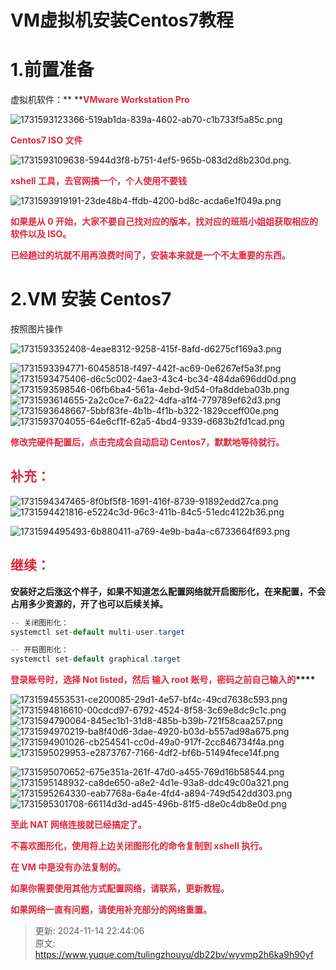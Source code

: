# VM虚拟机安装Centos7教程

# 1.前置准备
虚拟机软件：** ****<font style="color:#DF2A3F;">VMware Workstation Pro</font>**

![1731593123366-519ab1da-839a-4602-ab70-c1b733f5a85c.png](./img/DMrEkrp8uld7r2Vl/1731593123366-519ab1da-839a-4602-ab70-c1b733f5a85c-624156.png)

**<font style="color:#DF2A3F;">Centos7 ISO 文件</font>**

![1731593109638-5944d3f8-b751-4ef5-965b-083d2d8b230d.png](./img/DMrEkrp8uld7r2Vl/1731593109638-5944d3f8-b751-4ef5-965b-083d2d8b230d-394187.png).

**<font style="color:#DF2A3F;">xshell 工具，去官网搞一个，个人使用不要钱</font>**

![1731593919191-23de48b4-ffdb-4200-bd8c-acda6e1f049a.png](./img/DMrEkrp8uld7r2Vl/1731593919191-23de48b4-ffdb-4200-bd8c-acda6e1f049a-148054.png)

**<font style="color:#DF2A3F;">如果是从 0 开始，大家不要自己找对应的版本，找对应的班班小姐姐获取相应的软件以及 ISO。</font>**

**<font style="color:#DF2A3F;">已经趟过的坑就不用再浪费时间了，安装本来就是一个不太重要的东西。</font>**

# 2.VM 安装 Centos7 
按照图片操作

![1731593352408-4eae8312-9258-415f-8afd-d6275cf169a3.png](./img/DMrEkrp8uld7r2Vl/1731593352408-4eae8312-9258-415f-8afd-d6275cf169a3-940237.png)

![1731593394771-60458518-f497-442f-ac69-0e6267ef5a3f.png](./img/DMrEkrp8uld7r2Vl/1731593394771-60458518-f497-442f-ac69-0e6267ef5a3f-764895.png)![1731593475406-d6c5c002-4ae3-43c4-bc34-484da696dd0d.png](./img/DMrEkrp8uld7r2Vl/1731593475406-d6c5c002-4ae3-43c4-bc34-484da696dd0d-992921.png)![1731593598546-06fb6ba4-561a-4ebd-9d54-0fa8ddeba03b.png](./img/DMrEkrp8uld7r2Vl/1731593598546-06fb6ba4-561a-4ebd-9d54-0fa8ddeba03b-779915.png)![1731593614655-2a2c0ce7-6a22-4dfa-a1f4-779789ef62d3.png](./img/DMrEkrp8uld7r2Vl/1731593614655-2a2c0ce7-6a22-4dfa-a1f4-779789ef62d3-620891.png)![1731593648667-5bbf83fe-4b1b-4f1b-b322-1829cceff00e.png](./img/DMrEkrp8uld7r2Vl/1731593648667-5bbf83fe-4b1b-4f1b-b322-1829cceff00e-482193.png)![1731593704055-64e6cf1f-62a5-4bd4-9339-d683b2fd1cad.png](./img/DMrEkrp8uld7r2Vl/1731593704055-64e6cf1f-62a5-4bd4-9339-d683b2fd1cad-327122.png)

**<font style="color:#DF2A3F;">修改完硬件配置后，点击完成会自动启动 Centos7，默默地等待就行。</font>**

## <font style="color:#DF2A3F;">补充：</font>
![1731594347465-8f0bf5f8-1691-416f-8739-91892edd27ca.png](./img/DMrEkrp8uld7r2Vl/1731594347465-8f0bf5f8-1691-416f-8739-91892edd27ca-257163.png)![1731594421816-e5224c3d-96c3-411b-84c5-51edc4122b36.png](./img/DMrEkrp8uld7r2Vl/1731594421816-e5224c3d-96c3-411b-84c5-51edc4122b36-286005.png)

![1731594495493-6b880411-a769-4e9b-ba4a-c6733664f693.png](./img/DMrEkrp8uld7r2Vl/1731594495493-6b880411-a769-4e9b-ba4a-c6733664f693-894498.png)

## <font style="color:#DF2A3F;">继续：</font>
**安装好之后涨这个样子，如果不知道怎么配置网络就开启图形化，在来配置，不会占用多少资源的，开了也可以后续关掉。**

```java
-- 关闭图形化：
systemctl set-default multi-user.target

-- 开启图形化：
systemctl set-default graphical.target
```

**<font style="color:#DF2A3F;">登录账号时，选择 Not listed，然后 输入 root 账号，密码之前自己输入的</font>****<font style="color:#DF2A3F;"></font>**

![1731594553531-ce200085-29d1-4e57-bf4c-49cd7638c593.png](./img/DMrEkrp8uld7r2Vl/1731594553531-ce200085-29d1-4e57-bf4c-49cd7638c593-791262.png)![1731594816610-00cdcd97-6792-4524-8f58-3c69e8dc9c1c.png](./img/DMrEkrp8uld7r2Vl/1731594816610-00cdcd97-6792-4524-8f58-3c69e8dc9c1c-754958.png)![1731594790064-845ec1b1-31d8-485b-b39b-721f58caa257.png](./img/DMrEkrp8uld7r2Vl/1731594790064-845ec1b1-31d8-485b-b39b-721f58caa257-821925.png)![1731594970219-ba8f40d6-3dae-4920-b03d-b557ad98a675.png](./img/DMrEkrp8uld7r2Vl/1731594970219-ba8f40d6-3dae-4920-b03d-b557ad98a675-152131.png)![1731594901026-cb254541-cc0d-49a0-917f-2cc846734f4a.png](./img/DMrEkrp8uld7r2Vl/1731594901026-cb254541-cc0d-49a0-917f-2cc846734f4a-940865.png)![1731595029953-e2873767-7166-4df2-bf6b-51494fece14f.png](./img/DMrEkrp8uld7r2Vl/1731595029953-e2873767-7166-4df2-bf6b-51494fece14f-427719.png)

![1731595070652-675e351a-261f-47d0-a455-769d16b58544.png](./img/DMrEkrp8uld7r2Vl/1731595070652-675e351a-261f-47d0-a455-769d16b58544-016239.png)![1731595148932-ca8de650-a8e2-4d1e-93a8-ddc49c00a321.png](./img/DMrEkrp8uld7r2Vl/1731595148932-ca8de650-a8e2-4d1e-93a8-ddc49c00a321-427022.png)![1731595264330-eab7768a-6a4e-4fd4-a894-749d542dd303.png](./img/DMrEkrp8uld7r2Vl/1731595264330-eab7768a-6a4e-4fd4-a894-749d542dd303-473866.png)![1731595301708-66114d3d-ad45-496b-81f5-d8e0c4db8e0d.png](./img/DMrEkrp8uld7r2Vl/1731595301708-66114d3d-ad45-496b-81f5-d8e0c4db8e0d-349812.png)

**<font style="color:#DF2A3F;">至此 NAT 网络连接就已经搞定了。</font>**

**<font style="color:#DF2A3F;"></font>**

**<font style="color:#DF2A3F;"></font>**

**<font style="color:#DF2A3F;">不喜欢图形化，使用将上边关闭图形化的命令复制到 xshell 执行。</font>**

**<font style="color:#DF2A3F;">在 VM 中是没有办法复制的。</font>**

**<font style="color:#DF2A3F;"></font>**

**<font style="color:#DF2A3F;"></font>**

**<font style="color:#DF2A3F;">如果你需要使用其他方式配置网络，请联系，更新教程。</font>**

**<font style="color:#DF2A3F;"></font>**

**<font style="color:#DF2A3F;"></font>**

**<font style="color:#DF2A3F;">如果网络一直有问题，请使用补充部分的网络重置。</font>**



> 更新: 2024-11-14 22:44:06  
> 原文: <https://www.yuque.com/tulingzhouyu/db22bv/wyvmp2h6ka9h90yf>